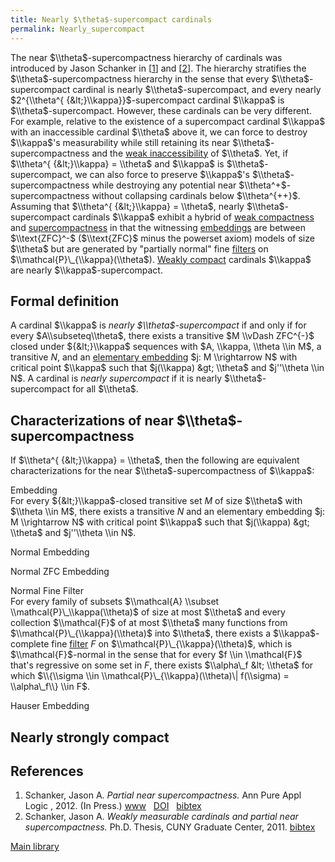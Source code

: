 ```yaml
---
title: Nearly $\theta$-supercompact cardinals
permalink: Nearly_supercompact
---
```


The near $\\theta$-supercompactness hierarchy of cardinals was
introduced by Jason Schanker in
\[[1](#bibkey_Schanker:PartialNearSupercompactness)\] and
\[[2](#bibkey_Schanker2011:Thesis)\]. The hierarchy stratifies the
$\\theta$-supercompactness hierarchy in the sense that every
$\\theta$-supercompact cardinal is nearly $\\theta$-supercompact, and
every nearly $2^{\\theta^{ {&lt;}\\kappa}}$-supercompact cardinal
$\\kappa$ is $\\theta$-supercompact. However, these cardinals can be
very different. For example, relative to the existence of a supercompact
cardinal $\\kappa$ with an inaccessible cardinal $\\theta$ above it, we
can force to destroy $\\kappa$'s measurability while still retaining its
near $\\theta$-supercompactness and the
<a href="Weakly_inaccessible" class="mw-redirect" title="Weakly inaccessible">weak inaccessibility</a>
of $\\theta$. Yet, if $\\theta^{ {&lt;}\\kappa} = \\theta$ and $\\kappa$
is $\\theta$-supercompact, we can also force to preserve $\\kappa$'s
$\\theta$-supercompactness while destroying any potential near
$\\theta^+$-supercompactness without collapsing cardinals below
$\\theta^{++}$. Assuming that $\\theta^{ {&lt;}\\kappa} = \\theta$,
nearly $\\theta$-supercompact cardinals $\\kappa$ exhibit a hybrid of
[weak
compactness](Weakly_compact "Weakly compact")
and
[supercompactness](Supercompact "Supercompact")
in that the witnessing
[embeddings](Elementary_embedding "Elementary embedding")
are between $\\text{ZFC}^-$ ($\\text{ZFC}$ minus the powerset axiom)
models of size $\\theta$ but are generated by "partially normal" fine
[filters](Filter "Filter")
on $\\mathcal{P}\_{\\kappa}(\\theta$). [Weakly
compact](Weakly_compact "Weakly compact")
cardinals $\\kappa$ are nearly $\\kappa$-supercompact.

## Formal definition

A cardinal $\\kappa$ is *nearly $\\theta$-supercompact* if and only if
for every $A\\subseteq\\theta$, there exists a transitive $M \\vDash
ZFC^{-}$ closed under ${&lt;}\\kappa$ sequences with $A, \\kappa,
\\theta \\in M$, a transitive $N$, and an [elementary
embedding](Elementary_embedding "Elementary embedding")
$j: M \\rightarrow N$ with critical point $\\kappa$ such that
$j(\\kappa) &gt; \\theta$ and $j''\\theta \\in N$. A cardinal is *nearly
supercompact* if it is nearly $\\theta$-supercompact for all $\\theta$.

## Characterizations of near $\\theta$-supercompactness

If $\\theta^{ {&lt;}\\kappa} = \\theta$, then the following are
equivalent characterizations for the near $\\theta$-supercompactness of
$\\kappa$:

Embedding   
For every ${&lt;}\\kappa$-closed transitive set $M$ of size $\\theta$
with $\\theta \\in M$, there exists a transitive $N$ and an elementary
embedding $j: M \\rightarrow N$ with critical point $\\kappa$ such that
$j(\\kappa) &gt; \\theta$ and $j''\\theta \\in N$.


Normal Embedding   


Normal ZFC Embedding   


Normal Fine Filter   
For every family of subsets $\\mathcal{A} \\subset
\\mathcal{P}\_\\kappa(\\theta)$ of size at most $\\theta$ and every
collection $\\mathcal{F}$ of at most $\\theta$ many functions from
$\\mathcal{P}\_{\\kappa}(\\theta)$ into $\\theta$, there exists a
$\\kappa$-complete fine
[filter](Filter "Filter")
$F$ on $\\mathcal{P}\_{\\kappa}(\\theta)$, which is
$\\mathcal{F}$-normal in the sense that for every $f \\in \\mathcal{F}$
that's regressive on some set in $F$, there exists $\\alpha\_f &lt;
\\theta$ for which $\\{\\sigma \\in \\mathcal{P}\_{\\kappa}(\\theta)\|
f(\\sigma) = \\alpha\_f\\} \\in F$.


Hauser Embedding   

## Nearly strongly compact

## References

1.  <span id="bibkey_Schanker:PartialNearSupercompactness">Schanker,
    Jason A. *Partial near supercompactness.* Ann Pure Appl Logic
    , 2012. (In Press.)
    <a href="http://dx.doi.org/10.1016/j.apal.2012.08.001" class="extiw">www</a>   <a href="http://web.archive.org/web/20191005075121/http://dx.doi.org/10.1016/j.apal.2012.08.001" class="extiw">DOI</a>   <a href="javascript:bibpopup(&#39;@ARTICLE%7BSchanker:PartialNearSupercompactness,%20%20%20%20AUTHOR%20=%20%7BSchanker,%20Jason%20A.%7D,%3Cbr%3E%20%20%20%20TITLE%20=%20%7BPartial%20near%20supercompactness%7D,%3Cbr%3E%20%20%20%20FJOURNAL%20=%20%7BAnnals%20of%20Pure%20and%20Applied%20Logic%7D,%3Cbr%3E%20%20%20%20JOURNAL%20=%20%7BAnn.%20Pure%20Appl.%20Logic%7D,%3Cbr%3E%20%20%20%20DOI%20=%20%7B10.1016/j.apal.2012.08.001%7D,%3Cbr%3E%20%20%20%20URL%20=%20%7Bhttp://dx.doi.org/10.1016/j.apal.2012.08.001%7D,%3Cbr%3E%20%20%20%20YEAR%20=%20%7B2012%7D,%3Cbr%3E%20%20%20%20NOTE%20=%20%7BIn%20Press.%7D%7D&#39;)" class="bibtex">bibtex</a></span>
2.  <span id="bibkey_Schanker2011:Thesis">Schanker, Jason A. *Weakly
    measurable cardinals and partial near supercompactness.* Ph.D.
    Thesis, CUNY Graduate Center, 2011.
    <a href="javascript:bibpopup(&#39;@phdthesis%7BSchanker2011:Thesis,%20%20%20%20%20%20AUTHOR%20=%20%7BSchanker,%20Jason%20A.%7D,%3Cbr%3E%20%20%20%20%20%20TITLE%20=%20%7BWeakly%20measurable%20cardinals%20and%20partial%20near%20supercompactness%7D,%3Cbr%3E%20%20%20%20%20%20SCHOOL%20=%20%7BCUNY%20Graduate%20Center%7D,%3Cbr%3E%20%20%20%20%20%20YEAR%20=%20%7B2011%7D%7D&#39;)" class="bibtex">bibtex</a></span>

[Main
library](Library "Library")


